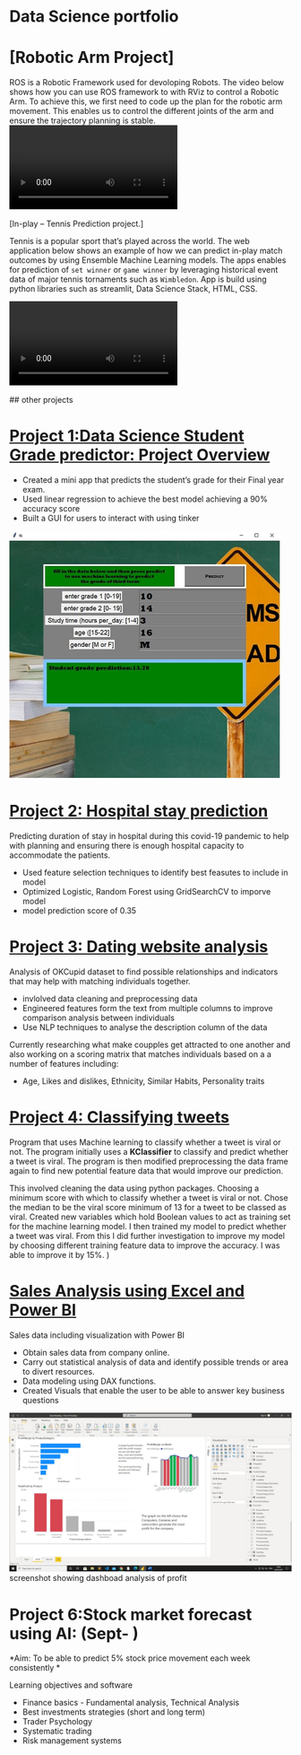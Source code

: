 # Data Science portfolio




# [Robotic Arm Project]
ROS is a Robotic Framework used for devoloping Robots. The video below shows how you can use ROS framework to with RViz to control a Robotic Arm. To achieve this, we first need to code up the plan for the robotic arm movement. This enables us to control the different joints of the arm and ensure the trajectory planning is stable.
<video src="https://user-images.githubusercontent.com/57221218/230620302-cb8a3fbf-b0f5-4b47-8143-cacc5786eb4f.mp4"></video>


[In-play – Tennis Prediction project.]

Tennis is a popular sport that’s played across the world. The web application below shows an example of how we can predict in-play match outcomes by using Ensemble Machine Learning models. The apps enables for prediction of `set winner` or `game winner` by leveraging historical event data of major tennis tornaments such as `Wimbledon`.  App is build using python libraries such as streamlit, Data Science Stack, HTML, CSS.

<video src="https://user-images.githubusercontent.com/57221218/230629625-dcd1bbdd-0d79-4c52-9807-68a1a4c552b9.mp4"></video>



## other projects
# [Project 1:Data Science Student Grade predictor: Project Overview](https://github.com/Dom88Finch/student-grade-predictor)

* Created a mini app that predicts the student’s grade for their Final year exam.
* Used linear regression to achieve the best model achieving a 90% accuracy score
* Built a GUI for users to interact with using tinker

![](/images/grade_predictor_GUI.jpg)

# [Project 2: Hospital stay prediction](https://github.com/Dom88Finch/healthcare-analysis)
Predicting duration of stay in hospital during this covid-19 pandemic to help with planning and ensuring there is enough hospital capacity to accommodate the patients.

* Used feature selection techniques to identify best feasutes to include in model
* Optimized Logistic, Random Forest using GridSearchCV to imporve model 
* model prediction score of 0.35

# [Project 3: Dating website analysis](https://github.com/Dom88Finch/Dating-Analysis)
Analysis of OKCupid dataset to find possible relationships and indicators that may help with matching individuals together.

* invlolved data cleaning and preprocessing data
* Engineered features form the text from multiple columns to improve comparison analysis between individuals
* Use NLP techniques to analyse the description column of the data


Currently researching what make coupples get attracted to one another and also working on a scoring matrix that matches individuals based on a a number of features including:
- Age, Likes and dislikes,  Ethnicity, Similar Habits, Personality traits


# [Project 4: Classifying tweets](https://github.com/Dom88Finch/python-programs) 
 Program that uses Machine learning to classify whether a tweet is viral or not. The program initially uses a **KClassifier** to classify and predict whether a tweet is viral. The program is then modified preprocessing the data frame again to find new potential feature data that would improve our prediction. 
 
 This involved cleaning the data using python packages. Choosing a minimum score with which to classify whether a tweet is viral or not. Chose the median to be the viral score minimum of 13 for a tweet to be classed as viral. Created new variables which hold Boolean values to act as training set for the machine learning model. I then trained my model to predict whether a tweet was viral. From this I did further investigation to improve my model by choosing different training feature data to improve the accuracy. I was able to improve it by 15%. )
 
## 
# [Sales Analysis using Excel and Power BI](https://github.com/Dom88Finch/DS_portfolio/tree/main/images/Power%20BI%20-%20Sales%20analysis)
Sales data including visualization with Power BI

* Obtain sales data from company online.
* Carry out statistical analysis of data and identify possible trends or area to divert resources.
* Data modeling using DAX functions.
* Created Visuals that enable the user to be able to answer key business questions 

![](/images/Power%20BI%20-%20Sales%20analysis/profit%20alalysis.jpg)
screenshot showing dashboad analysis of profit 


# Project 6:Stock market forecast using AI: (Sept- )

*Aim: To be able to predict 5% stock price movement each week consistently *

Learning objectives and software
  - Finance basics - Fundamental analysis, Technical Analysis 
  - Best investments strategies (short and long term)
  - Trader Psychology
  - Systematic trading 
  - Risk management systems

